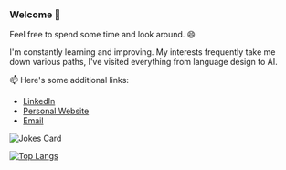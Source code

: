 ### Welcome 👋

Feel free to spend some time and look around. 😄

I'm constantly learning and improving. My interests frequently take me down various paths, I've visited everything from language design to AI. 


📫 Here's some additional links:
 - [LinkedIn](https://www.linkedin.com/in/victor-yuefeng-wang/)
 - [Personal Website](https://vdoubleu.vercel.app)
 - [Email](mailto:victorwang2001@gmail.com)


![Jokes Card](https://readme-jokes.vercel.app/api)

[![Top Langs](https://github-readme-stats.vercel.app/api/top-langs/?username=vdoubleu&layout=compact&theme=gruvbox&exclude_repo=Math-Equation-Solver)](https://github.com/anuraghazra/github-readme-stats)

